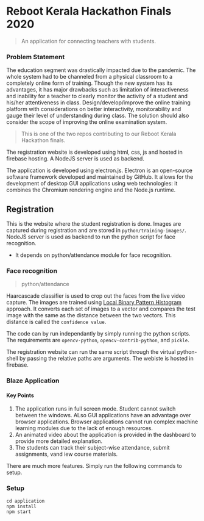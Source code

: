 # Reboot Kerala Hackathon Finals 2020
>An application for connecting teachers with students.

### Problem Statement
The education segment was drastically impacted due to the pandemic. The whole system had to be channeled from a physical classroom to a completely online form of training. Though the new system has its advantages, it has major drawbacks such as limitation of interactiveness and  inability for a teacher  to clearly monitor the activity of a student and his/her attentiveness in class. Design/develop/improve the online training platform with considerations on better interactivity, monitorability and gauge their level of understanding during class. The solution should also consider the scope of improving the online examination system.

> This is one of the two repos contributing to our Reboot Kerala Hackathon finals.

The registration website is developed using html, css, js and hosted in firebase hosting. A NodeJS server is used as backend.

The application is developed using electron.js.
Electron is an open-source software framework developed and maintained by GitHub. It allows for the development of desktop GUI applications using web technologies: it combines the Chromium rendering engine and the Node.js runtime.

## Registration
This is the website where the student registration is done. Images are captured during registration and are stored in `python/training-images/`. NodeJS server is used as backend to run the python script for face recognition.

<ul>
    <li>It depends on python/attendance module for face recognition.</li>
</ul>

### Face recognition
> python/attendance

Haarcascade classifier is used to crop out the faces from the live video capture. The images are trained using <a href="https://towardsdatascience.com/face-recognition-how-lbph-works-90ec258c3d6b">Local Binary Pattern Histogram</a> approach. It converts each set of images to a vector and compares the test image with the same as the distance between the two vectors. This distance is called the `confidence value`.

The code can by run independantly by simply running the python scripts.
The requirements are `opencv-python`, `opencv-contrib-python`, and `pickle`. 

The registration website can run the same script through the virtual python-shell by passing the relative paths are arguments. The webiste is hosted in firebase. 

### Blaze Application
#### Key Points
1. The application runs in full screen mode. Student cannot switch between the windows. ALso GUI applications have an advantage over browser applications. Browser applications cannot run complex machine learning modules due to the lack of enough resources.
2. An animated video about the application is provided in the dashboard to provide more detailed explanation.
3. The students can track their subject-wise attendance, submit assignments, vand iew course materials.

There are much more features. Simply run the following commands to setup.

### Setup
```
cd application
npm install
npm start
```
